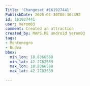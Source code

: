 ```yaml
---
Title: 'Changeset #161927441'
PublishDate: 2025-01-30T08:30:49Z
id: 161927441
user: Verom03
comment: Created an attraction
created_by: MAPS.ME android Verom03
tags:
- Montenegro
- Budva
bbox:
  min_lon: 18.8366568
  min_lat: 42.2782559
  max_lon: 18.8366568
  max_lat: 42.2782559

---
```

